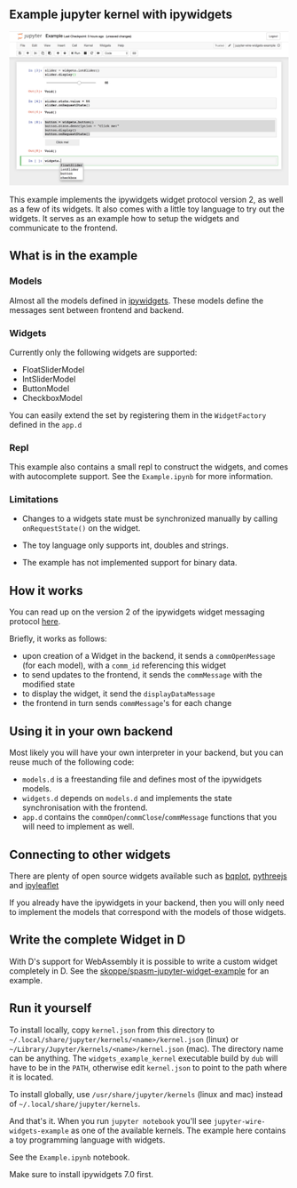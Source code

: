 Example jupyter kernel with ipywidgets
--------------------------------------

<img src="./notebook.png">

This example implements the ipywidgets widget protocol version 2, as well as a few of its widgets. It also comes with a little toy language to try out the widgets. It serves as an example how to setup the widgets and communicate to the frontend.

## What is in the example

### Models

Almost all the models defined in [ipywidgets](https://github.com/jupyter-widgets/ipywidgets/blob/d3cd77aae2e9271ccaf9226c249fa8c6af688ade/packages/schema/jupyterwidgetmodels.latest.md). These models define the messages sent between frontend and backend.

### Widgets

Currently only the following widgets are supported:

- FloatSliderModel
- IntSliderModel
- ButtonModel
- CheckboxModel

You can easily extend the set by registering them in the `WidgetFactory` defined in the `app.d`

### Repl

This example also contains a small repl to construct the widgets, and comes with autocomplete support. See the `Example.ipynb` for more information.

### Limitations

- Changes to a widgets state must be synchronized manually by calling `onRequestState()` on the widget.

- The toy language only supports int, doubles and strings.

- The example has not implemented support for binary data.

## How it works

You can read up on the version 2 of the ipywidgets widget messaging protocol [here](https://github.com/jupyter-widgets/ipywidgets/blob/d3cd77aae2e9271ccaf9226c249fa8c6af688ade/packages/schema/messages.md#widget-messaging-protocol-version-2).

Briefly, it works as follows:

- upon creation of a Widget in the backend, it sends a `commOpenMessage` (for each model), with a `comm_id` referencing this widget
- to send updates to the frontend, it sends the `commMessage` with the modified state
- to display the widget, it send the `displayDataMessage`
- the frontend in turn sends `commMessage`'s for each change

## Using it in your own backend

Most likely you will have your own interpreter in your backend, but you can reuse much of the following code:

- `models.d` is a freestanding file and defines most of the ipywidgets models.
- `widgets.d` depends on `models.d` and implements the state synchronisation with the frontend.
- `app.d` contains the `commOpen`/`commClose`/`commMessage` functions that you will need to implement as well.

## Connecting to other widgets

There are plenty of open source widgets available such as 
[bqplot](https://github.com/bloomberg/bqplot),
[pythreejs](https://github.com/jovyan/pythreejs) and
[ipyleaflet](https://github.com/ellisonbg/ipyleaflet)

If you already have the ipywidgets in your backend, then you will only need to implement the models that correspond with the models of those widgets.

## Write the complete Widget in D

With D's support for WebAssembly it is possible to write a custom widget completely in D. See the [skoppe/spasm-jupyter-widget-example](https://github.com/skoppe/spasm-jupyter-widget-example) for an example.

## Run it yourself

To install locally, copy `kernel.json` from this directory to
`~/.local/share/jupyter/kernels/<name>/kernel.json` (linux) or
`~/Library/Jupyter/kernels/<name>/kernel.json` (mac). The directory
name can be anything. The `widgets_example_kernel` executable build by `dub`
will have to be in the `PATH`, otherwise edit `kernel.json` to point
to the path where it is located.

To install globally, use `/usr/share/jupyter/kernels` (linux and mac) instead of
`~/.local/share/jupyter/kernels`.

And that's it. When you run `jupyter notebook` you'll see `jupyter-wire-widgets-example`
as one of the available kernels. The example here contains a toy programming language with widgets.

See the `Example.ipynb` notebook.

Make sure to install ipywidgets 7.0 first.
